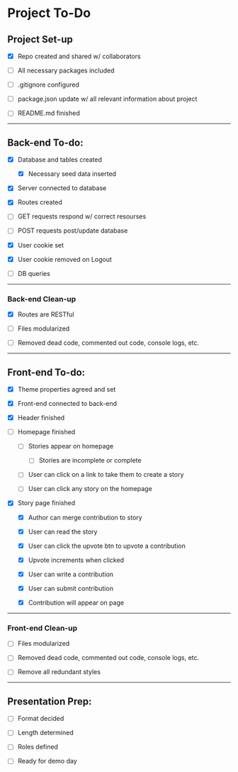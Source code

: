 # Project To-Do

## Project Set-up

* [x] Repo created and shared w/ collaborators

* [ ] All necessary packages included

* [ ] .gitignore configured

* [ ] package.json update w/ all relevant information about project

* [ ] README.md finished

------------------

## Back-end To-do:

* [x] Database and tables created
  
  * [x] Necessary seed data inserted

* [x] Server connected to database

* [x] Routes created

* [ ] GET requests respond w/ correct resourses

* [ ] POST requests post/update database

* [x] User cookie set

* [x] User cookie removed on Logout

* [ ] DB queries

------------------

### Back-end Clean-up

* [x] Routes are RESTful

* [ ] Files modularized

* [ ] Removed dead code, commented out code, console logs, etc.

------------------

## Front-end To-do:

* [x] Theme properties agreed and set

* [x] Front-end connected to back-end

* [x] Header finished

* [ ] Homepage finished

  * [ ] Stories appear on homepage

    * [ ] Stories are incomplete or complete

  * [ ] User can click on a link to take them to create a story

  * [ ] User can click any story on the homepage

* [x] Story page finished

  * [x] Author can merge contribution to story

  * [x] User can read the story

  * [x] User can click the upvote btn to upvote a contribution

  * [x] Upvote increments when clicked

  * [x] User can write a contribution

  * [x] User can submit contribution

  * [x] Contribution will appear on page

------------------

### Front-end Clean-up

* [ ] Files modularized

* [ ] Removed dead code, commented out code, console logs, etc.

* [ ] Remove all redundant styles

------------------

## Presentation Prep:

* [ ] Format decided

* [ ] Length determined

* [ ] Roles defined

* [ ] Ready for demo day
